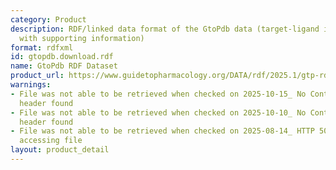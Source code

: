 ```yaml
---
category: Product
description: RDF/linked data format of the GtoPdb data (target-ligand interactions
  with supporting information)
format: rdfxml
id: gtopdb.download.rdf
name: GtoPdb RDF Dataset
product_url: https://www.guidetopharmacology.org/DATA/rdf/2025.1/gtp-rdf.n3
warnings:
- File was not able to be retrieved when checked on 2025-10-15_ No Content-Length
  header found
- File was not able to be retrieved when checked on 2025-10-10_ No Content-Length
  header found
- File was not able to be retrieved when checked on 2025-08-14_ HTTP 503 error when
  accessing file
layout: product_detail
---
```

